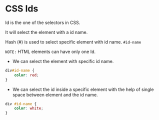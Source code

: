 # CSS Ids

Id is the one of the selectors in CSS. 

It will select the element with a id name.

Hash (#) is used to select specific element with id name. `#id-name`

`NOTE:` HTML elements can have only one Id.

* We can select the element with specific id name. 

```css
div#id-name {
    color: red;
}
```

* We can select the id inside a specific element with the help of single space between element and the id name. 

```css
div #id-name {
    color: white;
}
```